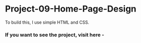 
# Project-09-Home-Page-Design


To build this, I use simple HTML and CSS.


### If you want to see the project, visit here - 
